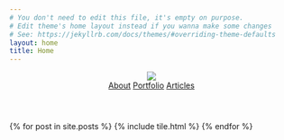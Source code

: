 ```yaml
---
# You don't need to edit this file, it's empty on purpose.
# Edit theme's home layout instead if you wanna make some changes
# See: https://jekyllrb.com/docs/themes/#overriding-theme-defaults
layout: home
title: Home
---
```

<header class="mdl-layout__header mdl-layout__header--scroll mdl-color--primary">
  <div class="mdl-layout--large-screen-only mdl-layout__header-row">
  </div>
  <div class="mdl-layout--large-screen-only mdl-layout__header-row">
    <img src="{{ site.data.global.url }}/images/logo.png">
  </div>
  <div class="mdl-layout--large-screen-only mdl-layout__header-row">
  </div>
  <div class="mdl-layout__tab-bar mdl-js-ripple-effect mdl-color--primary-dark">
    <a href="/about" class="mdl-layout__tab">About</a>
    <a href="/portfolio" class="mdl-layout__tab">Portfolio</a>    
    <a href="/" class="mdl-layout__tab is-active">Articles</a>
  </div>
</header>
<main class="mdl-layout__content">
	<div class="mdl-layout__tab-panel is-active" id="home">
    {% for post in site.posts %}
      {% include tile.html %}
    {% endfor %}
  </div>        
</main>